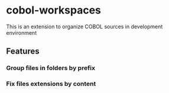 # cobol-workspaces 

This is an extension to organize COBOL sources in development environment 


## Features

### Group files in folders by prefix


### Fix files extensions by content

